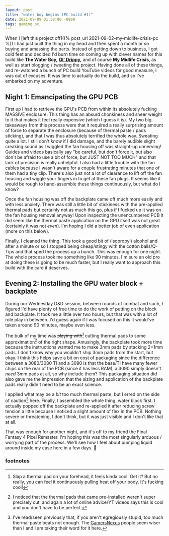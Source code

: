 ```yaml
---
layout: post
title: "water boy begins (PC build #1)"
date: 2021-09-09 01:30:00 -0800
tags: gaming pc
---
```


When I [left this project off]({% post_url 2021-09-02-my-midlife-crisis-pc %}) I had just built the thing in my head and then spent a month or so buying and amassing the parts. Instead of getting down to business, I got cold feet and decided I'd burn time on coming up with clever names for this build like **The Water Boy,** **[Ol' Drippy](https://aqua-teen-hunger-force.fandom.com/wiki/Ol%27_Drippy),** and of course **My Midlife Crisis**, as well as start blogging / tweeting the project. Having done all of these things, and re-watched a bunch of PC build YouTube videos for good measure, I was out of excuses. It was time to actually do the build, and so I've embarked on my adventure.

## Night 1: Emancipating the GPU PCB

First up I had to retrieve the GPU's PCB from within its absolutely fucking MASSIVE enclosure. This thing has an absurd chonkiness and sheer weight to it that makes it feel really expensive (which I guess it is). My two big takeaways from this process were that it required a really surprising amount of force to separate the enclosure (because of thermal paste / pads sticking), and that I was thus absolutely terrified the whole way. Sweating quite a lot. I still don't *know* if I did damage, and the barely audible slight creaking sound as I wiggled the fan housing off was straight-up unnerving! Guides and videos basically say "be careful, but don't force it, but also don't be afraid to use a bit of force, but JUST NOT TOO MUCH" and that lack of precision is really unhelpful. I also had a little trouble with the fan cables because I wasn't aware for a couple frustrating minutes that one of them had a tiny clip. There's also just not a lot of clearance to lift off the fan housing and wiggle your fingers in to get at these fan plugs. It seems like it would be rough to hand-assemble these things continuously, but what do I know?

Once the fan housing was off the backplate came off much more easily and with less anxiety. There was still a little bit of stickiness with the pre-applied thermal pads but certainly not as much this go, plus if I fucked up it was on the fan housing removal anyway! Upon inspecting the unencumbered PCB it did seem like the thermal paste application on the GPU itself was not great (certainly it was not *even*). I'm hoping I did a better job of even application (more on this below).

Finally, I cleaned the thing. This took a good bit of (isopropyl) alcohol and after a minute or so I stopped being cheap/stingy with the cotton balls/Q-Tips and that sped the process up a bunch. This was enough for one night. The whole process took me something like 90 minutes. I'm sure an old pro at doing these is going to be much faster, but I really want to approach this build with the care it deserves.

## Evening 2: Installing the GPU water block + backplate

During our Wednesday D&D session, between rounds of combat and such, I figured I'd have plenty of free time to do the work of putting on the block and backplate. It took me a little over two hours, but that was with a lot of role play in between. I'd guess again if I was focused on this it would've taken around 90 minutes, maybe even less.

The bulk of my time was ~~playing with[^3]~~ cutting thermal pads to some approximation[^1] of the right shape. Amusingly, the backplate took more time because the instructions wanted me to make 3mm pads by stacking 2+1mm pads. I don't know why you wouldn't ship 3mm pads from the start, but okay. I think this helps save a bit on cost of packaging since the difference between a 3080/3080 TI and a 3090 is that the base/TI have many fewer chips on the rear of the PCB (since it has less RAM), a 3090 simply doesn't *need* 3mm pads at all, so why include them? This packaging situation did also gave me the impression that the sizing and application of the backplate pads really didn't need to be an exact science.

I applied what may be a *bit* too much thermal paste, but I erred on the side of caution[^2] here. Finally, I assembled the whole thing, water block first. I actually popped off the backplate and re-applied it after reducing screw tension a little because I noticed a slight amount of flex in the PCB. Nothing severe or threatening, I don't think, but it was just visible and I don't like that at all.

That was enough for another night, and it's off to my friend the Final Fantasy 4 Pixel Remaster. I'm hoping this was the most singularly arduous / worrying part of the process. We'll see how I feel about pumping liquid around inside my case here in a few days. 🤣

### footnotes

[^1]: I noticed that the thermal pads that came pre-installed weren't super precisely cut, and again a lot of online advice/YT videos says this is cool and you don't have to be perfect.
[^2]: I've read/seen previously that, if you aren't egregiously stupid, too much thermal paste beats not enough. The [GamersNexus](https://www.gamersnexus.net/guides/3346-thermal-paste-application-benchmark-too-much-thermal-paste) people seem wiser than I and I am taking their word for it here.
[^3]: Slap a thermal pad on your forehead, it feels kinda cool. Get it? But no really, you can feel it continuously pulling heat off your body. It's fucking cool!